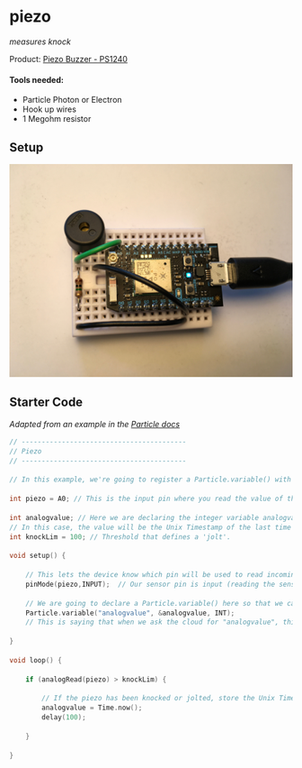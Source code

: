 # piezo

*measures knock*

Product: [Piezo Buzzer - PS1240](https://www.adafruit.com/product/160)

#### Tools needed: 

- Particle Photon or Electron
- Hook up wires
- 1 Megohm resistor

## Setup

![photo of setup](img/piezo.JPG)

## Starter Code

*Adapted from an example in the [Particle docs](https://docs.particle.io/guide/getting-started/examples/photon/#read-your-photoresistor-function-and-variable)*

``` cpp
// -----------------------------------------
// Piezo
// -----------------------------------------

// In this example, we're going to register a Particle.variable() with the cloud so that we can read the level of a piezo.

int piezo = A0; // This is the input pin where you read the value of the sensor.

int analogvalue; // Here we are declaring the integer variable analogvalue, which we will use later to store the value of the sensor.
// In this case, the value will be the Unix Timestamp of the last time the piezo was knocked or jolted. 
int knockLim = 100; // Threshold that defines a 'jolt'.

void setup() {

    // This lets the device know which pin will be used to read incoming voltage.
    pinMode(piezo,INPUT);  // Our sensor pin is input (reading the sensor)

    // We are going to declare a Particle.variable() here so that we can access the value of the sensor from the cloud.
    Particle.variable("analogvalue", &analogvalue, INT);
    // This is saying that when we ask the cloud for "analogvalue", this will reference the variable analogvalue in this app, which is an integer variable.

}

void loop() {

    if (analogRead(piezo) > knockLim) {

        // If the piezo has been knocked or jolted, store the Unix Timestamp as an integer
        analogvalue = Time.now();
        delay(100);
        
    }
    
}
```

